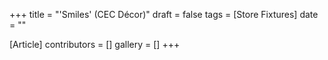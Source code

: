 +++
title = "'Smiles' (CEC Décor)"
draft = false
tags = [Store Fixtures]
date = ""

[Article]
contributors = []
gallery = []
+++
